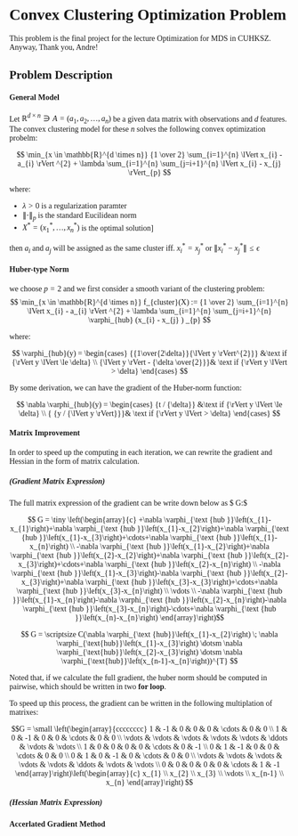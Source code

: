 
<script type="text/x-mathjax-config">
  MathJax.Hub.Config({
    tex2jax: {
      inlineMath: [ ['$','$'], ["\\(","\\)"] ],
      processEscapes: true
    }
  });
</script>
<script src="https://cdn.mathjax.org/mathjax/latest/MathJax.js?config=TeX-AMS-MML_HTMLorMML" type="text/javascript"></script>

<span style="font-family: 'Times New Roman'">


# **Convex Clustering Optimization Problem**

This problem is the final project for the lecture Optimization for MDS in CUHKSZ. 
Anyway, Thank you, Andre!  

## **Problem Description**

#### General Model
Let $\mathbb{R}^{d \times n} \ni A = (a_{1},a_{2},\dots,a_{n})$ be a given data matrix with observations and $d$ features. The convex clustering model for these $n$ solves the following convex optimization probelm:

$$
    \min_{x \in \mathbb{R}^{d \times n}} {1 \over 2} \sum_{i=1}^{n} \lVert x_{i} - a_{i} \rVert ^{2} + \lambda \sum_{i=1}^{n} \sum_{j=i+1}^{n} \lVert x_{i} - x_{j} \rVert_{p}
$$

where:
-  $\lambda > 0$ is a regularization paramter  
-  $\lVert \cdot \rVert_{p}$ is the standard Eucilidean norm
-  $X^{*} = (x_{1}^{*}, \dots, x_{n}^{*})$ is the optimal solution]


then $a_{i}$ and $a_{j}$ will be assigned as the same cluster iff.  $x_{i}^{*} = x_{j}^{*}$ or $\lVert x_{i}^{*} - x_{j}^{*}\rVert \le \epsilon$

#### Huber-type Norm
we choose $p = 2$ and we first consider a smooth variant of the clustering problem: 
$$
    \min_{x \in \mathbb{R}^{d \times n}} f_{cluster}(X) := {1 \over 2} \sum_{i=1}^{n} \lVert x_{i} - a_{i} \rVert ^{2} + \lambda \sum_{i=1}^{n} \sum_{j=i+1}^{n} \varphi_{hub}  (x_{i} - x_{j} ) _{p}
$$

where:

$$
     \varphi_{hub}(y) = \begin{cases}
                            {{1\over{2\delta}}{\lVert y \rVert^{2}}} &\text if {\rVert y \lVert \le \delta} \\
                            {\lVert y \rVert - {\delta \over{2}}}& \text if {\rVert y \lVert > \delta}
                        \end{cases}
$$


By some derivation, we can have the gradient of the Huber-norm function:

$$
   \nabla \varphi_{hub}(y) = \begin{cases}
                                {t / {\delta}} &\text if {\rVert y \lVert \le \delta} \\
                                { {y / {\lVert y \rVert}}}& \text if {\rVert y \lVert > \delta}
                            \end{cases}
$$

#### Matrix Improvement 
In order to speed up the computing in each iteration, we can rewrite the gradient and Hessian in the form of matrix calculation.
##### (Gradient Matrix Expression) 
The full matrix expression of the gradient can be write down below as $ G:$ 


$$ G = \tiny 
  \left(\begin{array}{c}
+\nabla \varphi_{\text {hub }}\left(x_{1}-x_{1}\right)+\nabla \varphi_{\text {hub }}\left(x_{1}-x_{2}\right)+\nabla \varphi_{\text {hub }}\left(x_{1}-x_{3}\right)+\cdots+\nabla \varphi_{\text {hub }}\left(x_{1}-x_{n}\right) \\
-\nabla \varphi_{\text {hub }}\left(x_{1}-x_{2}\right)+\nabla \varphi_{\text {hub }}\left(x_{2}-x_{2}\right)+\nabla \varphi_{\text {hub }}\left(x_{2}-x_{3}\right)+\cdots+\nabla \varphi_{\text {hub }}\left(x_{2}-x_{n}\right) \\
-\nabla \varphi_{\text {hub }}\left(x_{1}-x_{3}\right)-\nabla \varphi_{\text {hub }}\left(x_{2}-x_{3}\right)+\nabla \varphi_{\text {hub }}\left(x_{3}-x_{3}\right)+\cdots+\nabla \varphi_{\text {hub }}\left(x_{3}-x_{n}\right) \\
\vdots \\
-\nabla \varphi_{\text {hub }}\left(x_{1}-x_{n}\right)-\nabla \varphi_{\text {hub }}\left(x_{2}-x_{n}\right)-\nabla \varphi_{\text {hub }}\left(x_{3}-x_{n}\right)-\cdots+\nabla \varphi_{\text {hub }}\left(x_{n}-x_{n}\right)
\end{array}\right)$$

$$  
G = \scriptsize
 C(\nabla \varphi_{\text {hub}}\left(x_{1}-x_{2}\right) \; \nabla \varphi_{\text{hub}}\left(x_{1}-x_{3}\right) \dotsm \nabla \varphi_{\text{hub}}\left(x_{2}-x_{3}\right) \dotsm \nabla \varphi_{\text{hub}}\left(x_{n-1}-x_{n}\right))^{T}
$$

Noted that, if we calculate the full gradient, the huber norm should be computed in pairwise, which should be written in two **for loop**. 

To speed up this process, the gradient can be written in the following multiplation of matrixes: 
<!-- <img src="https://latex.codecogs.com/svg.image?\left(\begin{array}{cccccccc}1&space;&&space;-1&space;&&space;0&space;&&space;0&space;&&space;0&space;&&space;\cdots&space;&&space;0&space;&&space;0&space;\\1&space;&&space;0&space;&&space;-1&space;&&space;0&space;&&space;0&space;&&space;\cdots&space;&&space;0&space;&&space;0&space;\\\vdots&space;&&space;\vdots&space;&&space;\vdots&space;&&space;\vdots&space;&&space;\vdots&space;&&space;\ddots&space;&&space;\vdots&space;&&space;\vdots&space;\\1&space;&&space;0&space;&&space;0&space;&&space;0&space;&&space;0&space;&&space;\cdots&space;&&space;0&space;&&space;-1&space;\\0&space;&&space;1&space;&&space;-1&space;&&space;0&space;&&space;0&space;&&space;\cdots&space;&&space;0&space;&&space;0&space;\\0&space;&&space;1&space;&&space;0&space;&&space;-1&space;&&space;0&space;&&space;\cdots&space;&&space;0&space;&&space;0&space;\\\vdots&space;&&space;\vdots&space;&&space;\vdots&space;&&space;\vdots&space;&&space;\vdots&space;&&space;\ddots&space;&&space;\vdots&space;&&space;\vdots&space;\\0&space;&&space;0&space;&&space;0&space;&&space;0&space;&&space;0&space;&&space;\cdots&space;&&space;1&space;&&space;-1\end{array}\right)\left(\begin{array}{c}x_{1}&space;\\x_{2}&space;\\x_{3}&space;\\\vdots&space;\\x_{n-1}&space;\\x_{n}\end{array}\right)" title="\left(\begin{array}{cccccccc}1 & -1 & 0 & 0 & 0 & \cdots & 0 & 0 \\1 & 0 & -1 & 0 & 0 & \cdots & 0 & 0 \\\vdots & \vdots & \vdots & \vdots & \vdots & \ddots & \vdots & \vdots \\1 & 0 & 0 & 0 & 0 & \cdots & 0 & -1 \\0 & 1 & -1 & 0 & 0 & \cdots & 0 & 0 \\0 & 1 & 0 & -1 & 0 & \cdots & 0 & 0 \\\vdots & \vdots & \vdots & \vdots & \vdots & \ddots & \vdots & \vdots \\0 & 0 & 0 & 0 & 0 & \cdots & 1 & -1\end{array}\right)\left(\begin{array}{c}x_{1} \\x_{2} \\x_{3} \\\vdots \\x_{n-1} \\x_{n}\end{array}\right)" /> -->


$$G = 
\small
\left(\begin{array}{cccccccc}
1 & -1 & 0 & 0 & 0 & \cdots & 0 & 0 \\
1 & 0 & -1 & 0 & 0 & \cdots & 0 & 0 \\
\vdots & \vdots & \vdots & \vdots & \vdots & \ddots & \vdots & \vdots \\
1 & 0 & 0 & 0 & 0 & \cdots & 0 & -1 \\
0 & 1 & -1 & 0 & 0 & \cdots & 0 & 0 \\
0 & 1 & 0 & -1 & 0 & \cdots & 0 & 0 \\
\vdots & \vdots & \vdots & \vdots & \vdots & \ddots & \vdots & \vdots \\
0 & 0 & 0 & 0 & 0 & \cdots & 1 & -1
\end{array}\right)\left(\begin{array}{c}
x_{1} \\
x_{2} \\
x_{3} \\
\vdots \\
x_{n-1} \\
x_{n}
\end{array}\right)
$$

##### (Hessian Matrix Expression) 


#### Accerlated Gradient Method

</span>

